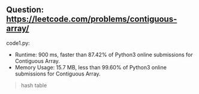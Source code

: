 ## Question: https://leetcode.com/problems/contiguous-array/

code1.py:
* Runtime: 900 ms, faster than 87.42% of Python3 online submissions for Contiguous Array.
* Memory Usage: 15.7 MB, less than 99.60% of Python3 online submissions for Contiguous Array.
> hash table